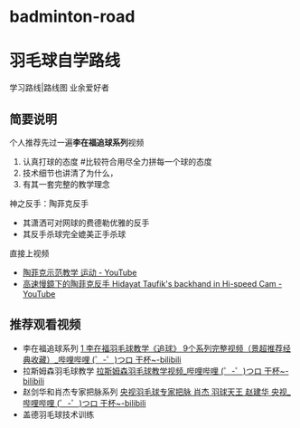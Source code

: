 # badminton-road
# 羽毛球自学路线
 学习路线|路线图
 业余爱好者

## 简要说明

个人推荐先过一遍**李在福追球系列**视频


1. 认真打球的态度 #比较符合用尽全力拼每一个球的态度
2. 技术细节也讲清了为什么，
3. 有其一套完整的教学理念


神之反手：陶菲克反手

- 其潇洒可对网球的费德勒优雅的反手
- 其反手杀球完全媲美正手杀球

直接上视频

* [陶菲克示范教学 运动 - YouTube](https://www.youtube.com/watch?v=RqhMjso7S74)
* [高速慢鏡下的陶菲克反手 Hidayat Taufik's backhand in Hi-speed Cam - YouTube](https://www.youtube.com/watch?v=Mq3SDtRdUow)


## 推荐观看视频
* 李在福追球系列 [1 李在福羽毛球教学《追球》 9个系列完整视频（景超推荐经典收藏）_哔哩哔哩 (゜-゜)つロ 干杯~-bilibili](https://www.bilibili.com/video/av12742296/)
* 拉斯姆森羽毛球教学 [拉斯姆森羽毛球教学视频_哔哩哔哩 (゜-゜)つロ 干杯~-bilibili](https://www.bilibili.com/video/av16882177/)
* 赵剑华和肖杰专家把脉系列 [央视羽毛球专家把脉 肖杰 羽球天王 赵建华 央视_哔哩哔哩 (゜-゜)つロ 干杯~-bilibili](https://www.bilibili.com/video/av12731017/)
* 盖德羽毛球技术训练
